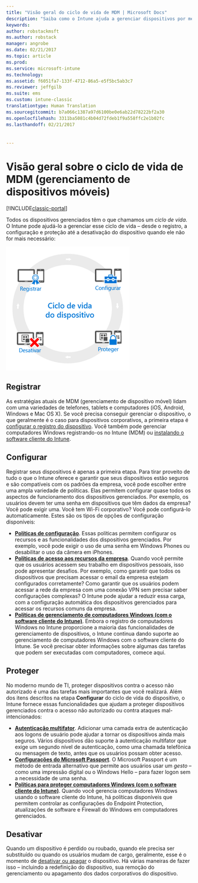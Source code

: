```yaml
---
title: "Visão geral do ciclo de vida de MDM | Microsoft Docs"
description: "Saiba como o Intune ajuda a gerenciar dispositivos por meio de seu ciclo de vida – desde o registro, a configuração até a desativação eventual."
keywords: 
author: robstackmsft
ms.author: robstack
manager: angrobe
ms.date: 02/21/2017
ms.topic: article
ms.prod: 
ms.service: microsoft-intune
ms.technology: 
ms.assetid: f6051fa7-133f-4712-86a5-e5f5bc5ab3c7
ms.reviewer: jeffgilb
ms.suite: ems
ms.custom: intune-classic
translationtype: Human Translation
ms.sourcegitcommit: b7a066c1387a97d6100be0e6ab22d78222bf2a30
ms.openlocfilehash: 3311ba5081c4b04d72fdeb1f9a558ffc2e1b02fc
ms.lasthandoff: 02/21/2017


---
```


# <a name="overview-of-the-mobile-device-management-mdm-lifecycle"></a>Visão geral sobre o ciclo de vida de MDM (gerenciamento de dispositivos móveis)

[!INCLUDE[classic-portal](../includes/classic-portal.md)]

Todos os dispositivos gerenciados têm o que chamamos um *ciclo de vida*. O Intune pode ajudá-lo a gerenciar esse ciclo de vida – desde o registro, a configuração e proteção até a desativação do dispositivo quando ele não for mais necessário:

![O ciclo de vida do dispositivo](./media/device-lifecycle.png "o ciclo de vida do dispositivo do Intune")

## <a name="enroll"></a>Registrar
As estratégias atuais de MDM (gerenciamento de dispositivo móvel) lidam com uma variedades de telefones, tablets e computadores (iOS, Android, Windows e Mac OS X). Se você precisa conseguir gerenciar o dispositivo, o que geralmente é o caso para dispositivos corporativos, a primeira etapa é [configurar o registro do dispositivo](enroll-devices-in-microsoft-intune.md). Você também pode gerenciar computadores Windows registrando-os no Intune (MDM) ou [instalando o software cliente do Intune](manage-windows-pcs-with-microsoft-intune.md).

## <a name="configure"></a>Configurar
Registrar seus dispositivos é apenas a primeira etapa. Para tirar proveito de tudo o que o Intune oferece e garantir que seus dispositivos estão seguros e são compatíveis com os padrões da empresa, você pode escolher entre uma ampla variedade de políticas. Elas permitem configurar quase todos os aspectos de funcionamento dos dispositivos gerenciados. Por exemplo, os usuários devem ter uma senha em dispositivos que têm dados da empresa? Você pode exigir uma. Você tem Wi-Fi corporativo? Você pode configurá-lo automaticamente. Estes são os tipos de opções de configuração disponíveis:

- [**Políticas de configuração**](manage-settings-and-features-on-your-devices-with-microsoft-intune-policies.md). Essas políticas permitem configurar os recursos e as funcionalidades dos dispositivos gerenciados. Por exemplo, você pode exigir o uso de uma senha em Windows Phones ou desabilitar o uso da câmera em iPhones.
- [**Políticas de acesso aos recursos da empresa**](enable-access-to-company-resources-with-microsoft-intune.md). Quando você permite que os usuários acessem seu trabalho em dispositivos pessoais, isso pode apresentar desafios. Por exemplo, como garantir que todos os dispositivos que precisam acessar o email da empresa estejam configurados corretamente? Como garantir que os usuários podem acessar a rede da empresa com uma conexão VPN sem precisar saber configurações complexas? O Intune pode ajudar a reduzir essa carga, com a configuração automática dos dispositivos gerenciados para acessar os recursos comuns da empresa.
- [**Políticas de gerenciamento de computadores Windows (com o software cliente do Intune)**](common-windows-pc-management-tasks-with-the-microsoft-intune-computer-client.md). Embora o registro de computadores Windows no Intune proporcione a maioria das funcionalidades de gerenciamento de dispositivos, o Intune continua dando suporte ao gerenciamento de computadores Windows com o software cliente do Intune. Se você precisar obter informações sobre algumas das tarefas que podem ser executadas com computadores, comece aqui.

## <a name="protect"></a>Proteger
No moderno mundo de TI, proteger dispositivos contra o acesso não autorizado é uma das tarefas mais importantes que você realizará. Além dos itens descritos na etapa **Configurar** do ciclo de vida do dispositivo, o Intune fornece essas funcionalidades que ajudam a proteger dispositivos gerenciados contra o acesso não autorizado ou contra ataques mal-intencionados:
- [**Autenticação multifator**](protect-your-devices-with-microsoft-intune.md). Adicionar uma camada extra de autenticação aos logons de usuário pode ajudar a tornar os dispositivos ainda mais seguros. Vários dispositivos dão suporte à autenticação multifator que exige um segundo nível de autenticação, como uma chamada telefônica ou mensagem de texto, antes que os usuários possam obter acesso.
- [**Configurações do Microsoft Passport**](control-microsoft-passport-settings-on-devices-with-microsoft-intune.md). O Microsoft Passport é um método de entrada alternativo que permite aos usuários usar um *gesto* – como uma impressão digital ou o Windows Hello – para fazer logon sem a necessidade de uma senha.
- [**Políticas para proteger computadores Windows (com o software cliente do Intune)**](policies-to-protect-windows-pcs-in-microsoft-intune.md). Quando você gerencia computadores Windows usando o software cliente do Intune, há políticas disponíveis que permitem controlar as configurações do Endpoint Protection, atualizações de software e Firewall do Windows em computadores gerenciados.

## <a name="retire"></a>Desativar
Quando um dispositivo é perdido ou roubado, quando ele precisa ser substituído ou quando os usuários mudam de cargo, geralmente, esse é o momento de [desativar ou apagar](use-remote-wipe-to-help-protect-data-using-microsoft-intune.md) o dispositivo. Há várias maneiras de fazer isso – incluindo a redefinição do dispositivo, sua remoção do gerenciamento ou apagamento dos dados corporativos do dispositivo.

